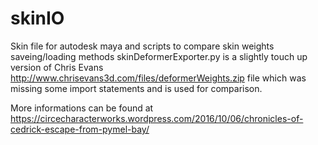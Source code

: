 # skinIO
Skin file for autodesk maya and scripts to compare skin weights saveing/loading methods
skinDeformerExporter.py is a slightly touch up version of Chris Evans http://www.chrisevans3d.com/files/deformerWeights.zip file which was missing some import statements and is used for comparison.

More informations can be found at https://circecharacterworks.wordpress.com/2016/10/06/chronicles-of-cedrick-escape-from-pymel-bay/
